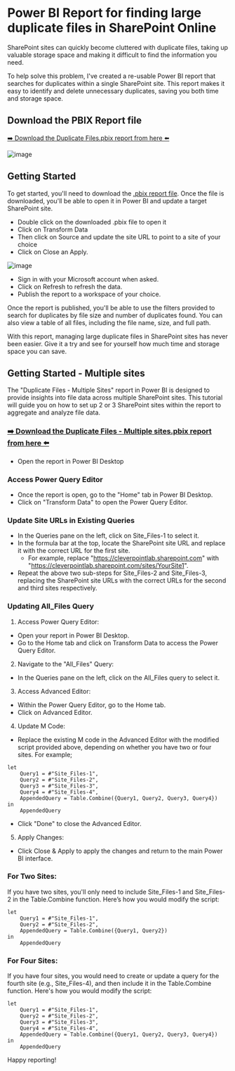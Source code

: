 # Power BI Report for finding large duplicate files in SharePoint Online

SharePoint sites can quickly become cluttered with duplicate files, taking up valuable storage space and making it difficult to find the information you need.

To help solve this problem, I've created a re-usable Power BI report that searches for duplicates within a single SharePoint site. This report makes it easy to identify and delete unnecessary duplicates, saving you both time and storage space.

## Download the PBIX Report file
[➡️ Download the Duplicate Files.pbix report from here ⬅️](https://github.com/Zerg00s/sp-duplicate-files-report/raw/main/Duplicate%20Files.pbix)




![image](https://user-images.githubusercontent.com/2797648/217652660-bd7c86a4-c49e-4f84-a7c6-a07909e0bf4b.png)

## Getting Started

To get started, you'll need to download the [.pbix report file](https://github.com/Zerg00s/sp-duplicate-files-report/raw/main/Duplicate%20Files.pbix). Once the file is downloaded, you'll be able to open it in Power BI and update a target SharePoint site.

- Double click on the downloaded .pbix file to open it
- Click on Transform Data
- Then click on Source and update the site URL to point to a site of your choice
- Click on Close an Apply.

![image](https://user-images.githubusercontent.com/2797648/217654290-1fcbc714-614e-4888-b0f5-b8b201931a28.png)

- Sign in with your Microsoft account when asked.
- Click on Refresh to refresh the data. 
- Publish the report to a workspace of your choice.

Once the report is published, you'll be able to use the filters provided to search for duplicates by file size and number of duplicates found. You can also view a table of all files, including the file name, size, and full path.

With this report, managing large duplicate files in SharePoint sites has never been easier. Give it a try and see for yourself how much time and storage space you can save.


## Getting Started - Multiple sites
The "Duplicate Files - Multiple Sites" report in Power BI is designed to provide insights into file data across multiple SharePoint sites. This tutorial will guide you on how to set up 2 or 3 SharePoint sites within the report to aggregate and analyze file data.

###  [➡️ Download the Duplicate Files - Multiple sites.pbix report from here ⬅️](https://github.com/Zerg00s/sp-duplicate-files-report/raw/main/Duplicate%20Files%20-%20Multiple%20sites.pbix)
- Open the report in Power BI Desktop

### Access Power Query Editor

- Once the report is open, go to the "Home" tab in Power BI Desktop.
- Click on "Transform Data" to open the Power Query Editor.

### Update Site URLs in Existing Queries
- In the Queries pane on the left, click on Site_Files-1 to select it.
- In the formula bar at the top, locate the SharePoint site URL and replace it with the correct URL for the first site.
  - For example, replace "https://cleverpointlab.sharepoint.com" with "https://cleverpointlab.sharepoint.com/sites/YourSite1".
- Repeat the above two sub-steps for Site_Files-2 and Site_Files-3, replacing the SharePoint site URLs with the correct URLs for the second and third sites respectively.

### Updating All_Files Query

1. Access Power Query Editor:

- Open your report in Power BI Desktop.
- Go to the Home tab and click on Transform Data to access the Power Query Editor.

2. Navigate to the "All_Files" Query:

- In the Queries pane on the left, click on the All_Files query to select it.

3. Access Advanced Editor:

- Within the Power Query Editor, go to the Home tab.
- Click on Advanced Editor.

4. Update M Code:

- Replace the existing M code in the Advanced Editor with the modified script provided above, depending on whether you have two or four sites. For example;


```
let
    Query1 = #"Site_Files-1",
    Query2 = #"Site_Files-2",
    Query3 = #"Site_Files-3",
    Query4 = #"Site_Files-4",
    AppendedQuery = Table.Combine({Query1, Query2, Query3, Query4})
in
    AppendedQuery

```
- Click "Done" to close the Advanced Editor.

5. Apply Changes:

- Click Close & Apply to apply the changes and return to the main Power BI interface.

### For Two Sites:
If you have two sites, you'll only need to include Site_Files-1 and Site_Files-2 in the Table.Combine function. Here’s how you would modify the script:

```
let
    Query1 = #"Site_Files-1",
    Query2 = #"Site_Files-2",
    AppendedQuery = Table.Combine({Query1, Query2})
in
    AppendedQuery

```

### For Four Sites:
If you have four sites, you would need to create or update a query for the fourth site (e.g., Site_Files-4), and then include it in the Table.Combine function. Here's how you would modify the script:

```
let
    Query1 = #"Site_Files-1",
    Query2 = #"Site_Files-2",
    Query3 = #"Site_Files-3",
    Query4 = #"Site_Files-4",
    AppendedQuery = Table.Combine({Query1, Query2, Query3, Query4})
in
    AppendedQuery

```

Happy reporting!
